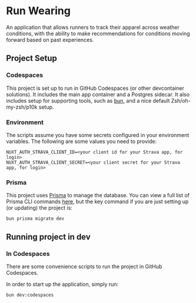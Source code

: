 # Run Wearing

An application that allows runners to track their apparel across weather conditions, with the ability to make recommendations for conditions moving forward based on past experiences.

## Project Setup

### Codespaces

This project is set up to run in GitHub Codespaces (or other devcontainer solutions). It includes the main app container and a Postgres sidecar. It also includes setup for supporting tools, such as [bun](https://bun.sh/), and a nice default Zsh/oh-my-zsh/p10k setup.

### Environment

The scripts assume you have some secrets configured in your environment variables. The following are some values you need to provide:
```
NUXT_AUTH_STRAVA_CLIENT_ID=<your client id for your Strava app, for login>
NUXT_AUTH_STRAVA_CLIENT_SECRET=<your client secret for your Strava app, for login>
```

### Prisma

This project uses [Prisma](https://www.prisma.io/) to manage the database. You can view a full list of Prisma CLI commands [here](https://www.prisma.io/docs/orm/reference/prisma-cli-reference), but the key command if you are just setting up (or updating) the project is:
```
bun prisma migrate dev
```

## Running project in dev

### In Codespaces

There are some convenience scripts to run the project in GitHub Codespaces.

In order to start up the application, simply run:
```
bun dev:codespaces
```